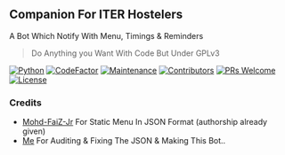 ## Companion For ITER Hostelers
A Bot Which Notify With Menu, Timings & Reminders

> Do Anything you Want With Code But Under GPLv3

[![Python](https://img.shields.io/badge/Python-v3.12.1-blue)](https://www.python.org/)
[![CodeFactor](https://www.codefactor.io/repository/github/kaif-00z/ITER-HOSTEL-BUDDY/badge)](https://www.codefactor.io/repository/github/kaif-00z/ITER-HOSTEL-BUDDY)
[![Maintenance](https://img.shields.io/badge/Maintained%3F-yes-green.svg)](https://github.com/kaif-00z/ITER-HOSTEL-BUDDY/graphs/commit-activity)
[![Contributors](https://img.shields.io/github/contributors/kaif-00z/ITER-HOSTEL-BUDDY?style=flat-square&color=green)](https://github.com/kaif-00z/ITER-HOSTEL-BUDDY/graphs/contributors)
[![PRs Welcome](https://img.shields.io/badge/PRs-welcome-brightgreen.svg?style=flat-square)](https://makeapullrequest.com)
[![License](https://img.shields.io/badge/license-GPLv3-blue)](https://github.com/kaif-00z/ITER-HOSTEL-BUDDY/blob/main/LICENSE)

### Credits
- [Mohd-FaiZ-Jr](https://github.com/Mohd-FaiZ-Jr) For Static Menu In JSON Format (authorship already given)
- [Me](https://gihtub.com/kaif-00z) For Auditing & Fixing The JSON & Making This Bot..
